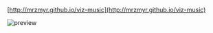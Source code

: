 [http://mrzmyr.github.io/viz-music](http://mrzmyr.github.io/viz-music)

![preview](images/preview.gif)
